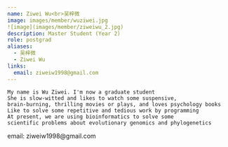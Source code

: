 ```yaml
---
name: Ziwei Wu<br>吴梓微
image: images/member/wuziwei.jpg
![image](images/member/ziweiwu_2.jpg)
description: Master Student (Year 2)
role: postgrad
aliases:
  - 吴梓微
  - Ziwei Wu
links:
  email: ziweiw1998@gmail.com
---
```


    My name is Wu Ziwei. I'm now a graduate student    
    She is slow-witted and likes to watch some suspensive,    
    brain-burning, thrilling movies or plays, and loves psychology books    
    Like to solve some repetitive and tedious work by programming    
    At present, we are using bioinformatics to solve some    
    scientific problems about evolutionary genomics and phylogenetics    
<centre>
email: ziweiw1998@gmail.com
</centre>
